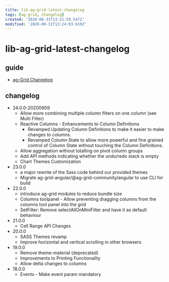 ```yaml
---
title: lib-ag-grid-latest-changelog
tags: [ag-grid, changelog]
created: '2020-08-31T13:21:59.547Z'
modified: '2020-08-31T13:24:03.619Z'
---
```


# lib-ag-grid-latest-changelog

## guide

- [ag-Grid Changelog](https://www.ag-grid.com/ag-grid-changelog/)

## changelog

- 24.0.0-20200909
  - Allow more combining multiple column filters on one column (see Multi Filter)
  - Reactive Columns - Enhancements to Column Definitions
    - Revamped Updating Column Definitions to make it easier to make changes to columns. 
    - Revamped Column State to allow more powerful and fine grained control of Column State without touching the Column Definitions. 
  -  Allow aggregation without totalling on pivot column groups
  - Add API methods indicating whether the undo/redo stack is empty
  - Chart Themes Customization
- 23.0.0
  - a major rewrite of the Sass code behind our provided themes
  - Migrate ag-grid-angular/@ag-grid-community/angular to use CLI for build
- 22.0.0
  - introduce ag-grid modules to reduce bundle size
  - Columns toolpanel - Allow preventing dragging columns from the columns tool panel into the grid
  - SetFilter: Remove selectAllOnMiniFilter and have it as default behaviour
- 21.0.0
  - Cell Range API Changes
- 20.0.0
  - SASS Themes revamp
  - Improve horizontal and vertical scrolling in other browsers
- 19.0.0
  - Remove theme-material (deprecated)
  - Improvements to Printing Functionality
  - Allow delta changes to columns
- 18.0.0
  - Events - Make event param mandatory
